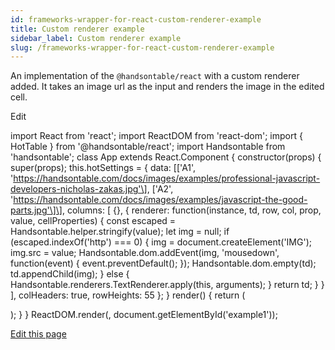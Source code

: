 ```yaml
---
id: frameworks-wrapper-for-react-custom-renderer-example
title: Custom renderer example
sidebar_label: Custom renderer example
slug: /frameworks-wrapper-for-react-custom-renderer-example
---
```


An implementation of the `@handsontable/react` with a custom renderer added. It takes an image url as the input and renders the image in the edited cell.

<div id="example1" class="hot"> </div>

Edit

import React from 'react'; import ReactDOM from 'react-dom'; import { HotTable } from '@handsontable/react'; import Handsontable from 'handsontable'; class App extends React.Component { constructor(props) { super(props); this.hotSettings = { data: \[\['A1', 'https://handsontable.com/docs/images/examples/professional-javascript-developers-nicholas-zakas.jpg'\], \['A2', 'https://handsontable.com/docs/images/examples/javascript-the-good-parts.jpg'\]\], columns: \[ {}, { renderer: function(instance, td, row, col, prop, value, cellProperties) { const escaped = Handsontable.helper.stringify(value); let img = null; if (escaped.indexOf('http') === 0) { img = document.createElement('IMG'); img.src = value; Handsontable.dom.addEvent(img, 'mousedown', function(event) { event.preventDefault(); }); Handsontable.dom.empty(td); td.appendChild(img); } else { Handsontable.renderers.TextRenderer.apply(this, arguments); } return td; } } \], colHeaders: true, rowHeights: 55 }; } render() { return ( <div> <HotTable id="hot" settings={this.hotSettings} /> </div> ); } } ReactDOM.render(<App />, document.getElementById('example1'));

[Edit this page](https://github.com/handsontable/docs/edit/8.2.0/tutorials/wrapper-for-react-custom-renderer-example.html)
